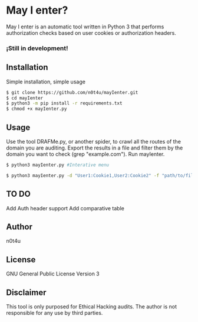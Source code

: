 # May I enter?

May I enter is an automatic tool written in Python 3 that performs authorization checks based on user cookies or authorization headers.

### ¡Still in development!

## Installation
Simple installation, simple usage
```sh
$ git clone https://github.com/n0t4u/mayIenter.git
$ cd mayIenter
$ python3 -m pip install -r requirements.txt
$ chmod +x mayIenter.py
```
## Usage
Use the tool DRAFMe.py, or another spider, to crawl all the routes of the domain you are auditing.
Export the results in a file and filter them by the domain you want to check (grep "example.com").
Run mayIenter.

```sh
$ python3 mayIenter.py #Interative menu

$ python3 mayIenter.py -d "User1:Cookie1,User2:Cookie2" -f "path/to/file" #Command line
```

## TO DO
Add Auth header support
Add comparative table

## Author 
n0t4u

## License
GNU General Public License Version 3

## Disclaimer
This tool is only purposed for Ethical Hacking audits. The author is not responsible for any use by third parties.